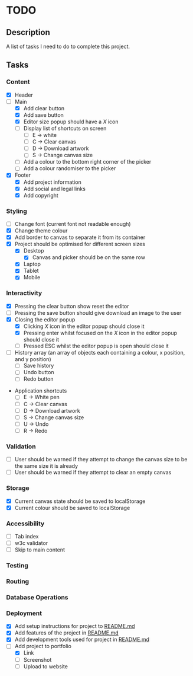 # TODO

## Description

A list of tasks I need to do to complete this project.

## Tasks

### Content

- [x] Header
- [ ] Main
    - [x] Add clear button
    - [x] Add save button
    - [x] Editor size popup should have a _X_ icon
    - [ ] Display list of shortcuts on screen
        - [ ] E -> white
        - [ ] C -> Clear canvas
        - [ ] D -> Download artwork
        - [ ] S -> Change canvas size
    - [ ] Add a colour to the bottom right corner of the picker
    - [ ] Add a colour randomiser to the picker
- [x] Footer
    - [x] Add project information
    - [x] Add social and legal links
    - [x] Add copyright

### Styling

- [ ] Change font (current font not readable enough)
- [x] Change theme colour
- [x] Add border to canvas to separate it from its container
- [x] Project should be optimised for different screen sizes
    - [x] Desktop
        - [x] Canvas and picker should be on the same row
    - [x] Laptop
    - [x] Tablet
    - [x] Mobile

### Interactivity

- [x] Pressing the clear button show reset the editor
- [ ] Pressing the save button should give download an image to the user
- [x] Closing the editor popup
    - [x] Clicking _X_ icon in the editor popup should close it
    - [x] Pressing enter whilst focused on the _X_ icon in the editor popup should
    close it
    - [ ] Pressed ESC whilst the editor popup is open should close it
- [ ] History array (an array of objects each containing a colour, x position,
and y position)
    - [ ] Save history
    - [ ] Undo button
    - [ ] Redo button
- Application shortcuts
    - [ ] E -> White pen
    - [ ] C -> Clear canvas
    - [ ] D -> Download artwork
    - [ ] S -> Change canvas size
    - [ ] U -> Undo
    - [ ] R -> Redo

### Validation

- [ ] User should be warned if they attempt to change the canvas size to be the
same size it is already
- [ ] User should be warned if they attempt to clear an empty canvas

### Storage

- [x] Current canvas state should be saved to localStorage
- [x] Current colour should be saved to localStorage

### Accessibility

- [ ] Tab index
- [ ] w3c validator
- [ ] Skip to main content

### Testing

### Routing

### Database Operations

### Deployment

- [x] Add setup instructions for project to [README.md](../README.md)
- [x] Add features of the project in [README.md](../README.md)
- [x] Add development tools used for project in [README.md](../README.md)
- [ ] Add project to portfolio
    - [x] Link
    - [ ] Screenshot
    - [ ] Upload to website
